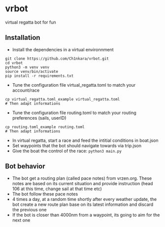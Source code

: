 # vrbot
virtual regatta bot for fun

## Installation
 - Install the dependencies in a virtual environnment
```
git clone https://github.com/Ch1nkara/vrbot.git
cd vrbot
python3 -m venv venv
source venv/bin/activate
pip install -r requirements.txt
```
 - Tune the configuration file virtual_regatta.toml to match your account/race
 ```
 cp virtual_regatta.toml_example virtual_regatta.toml
 # Then adapt informations
 ```
 - Tune the configuration file routing.toml to match your routing preferences (sails, userID)
 ```
 cp routing.toml_example routing.toml
 # Then adapt informations
 ```
 - In virtual regatta, start a race and feed the intitial conditions in boat.json
 - Set waypoints that the bot should navigate towards via trip.json 
 - Give the boat the control of the race: `python3 main.py`

## Bot behavior
 - The bot get a routing plan (called pace notes) from vrzen.org. These notes are based on its current situation and provide instruction (head 106 at this time, change sail at that time etc)
 - The bot follow these pace notes
 - 4 times a day, at a random time shortly after every weather update, the bot create a new route plan base on its latest information and discard the previous one
 - If the bot is closer than 4000nm from a waypoint, its going to aim for the next one